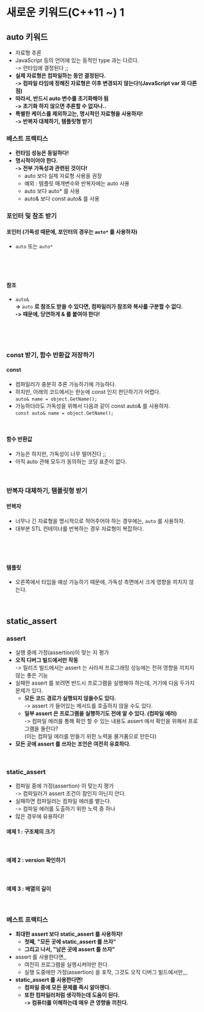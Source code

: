 # 새로운 키워드(C++11 \~) 1

## auto 키워드

* 자료형 추론&#x20;
* JavaScript 등의 언어에 있는 동적인 type 과는 다르다. \
  \-> 런타임에 결정된다 ;;&#x20;
* **실제 자료형은 컴파일하는 동안 결정된다.** \
  **-> 컴파일 타임에 정해진 자료형은 이후 변경되지 않는다!(JavaScript var 와 다른 점)**
* **따라서, 반드시 auto 변수를 초기화해야 됨**\
  **-> 초기화 하지 않으면 추론할 수 없자나..**&#x20;
* **특별한 케이스를 제외하고는, 명시적인 자료형을 사용하자!**\
  **-> 반복자 대체하기, 템플릿형 받기**

### **베스트 프렉티스**&#x20;

* **런타임 성능은 동일하다!**
* **명시적이어야 한다.** \
  **-> 전부 가독성과 관련된 것이다!**
  * auto 보다 실제 자료형 사용을 권장
  * 예외 : 템플릿 매개변수와 반복자에는 auto 사용
  * auto 보다 auto\* 를 사용&#x20;
  * auto& 보다 const auto& 를 사용

### 포인터 및 참조 받기

#### 포인터 (가독성 때문에, 포인터의 경우는 `auto*` 를 사용하자)

* `auto` 또는 `auto*`

<figure><img src="../../../../.gitbook/assets/스크린샷 2024-04-13 16.58.36.png" alt=""><figcaption></figcaption></figure>

<figure><img src="../../../../.gitbook/assets/스크린샷 2024-04-13 17.00.31.png" alt=""><figcaption></figcaption></figure>

#### 참조&#x20;

* `auto&`\
  **->** `auto` **로 참조도 받을 수 있다면, 컴파일러가 참조와 복사를 구분할 수 없다.** \
  **-> 때문에, 당연하게 & 를 붙여야 한다!**

<figure><img src="../../../../.gitbook/assets/스크린샷 2024-04-13 17.03.01.png" alt=""><figcaption></figcaption></figure>

<figure><img src="../../../../.gitbook/assets/스크린샷 2024-04-13 17.03.22.png" alt=""><figcaption></figcaption></figure>

### const 받기, 함수 반환값 저장하기&#x20;

#### const&#x20;

* 컴파일러가 충분히 추론 가능하기에 가능하다.&#x20;
* 하지만, 아래의 코드에서는 한눈에 const 인지 판단하기가 어렵다. \
  `auto& name = object.GetName();`
* 가능하더라도 가독성을 위해서 다음과 같이 const auto& 를 사용하자.\
  `const auto& name = object.GetName();`

<figure><img src="../../../../.gitbook/assets/스크린샷 2024-04-13 17.12.34.png" alt=""><figcaption></figcaption></figure>

#### 함수 반환값

* 가능은 하지만, 가독성이 너무 떨어진다 ;;&#x20;
* 아직 auto 관해 모두가 동의하는 코딩 표준이 없다.

<figure><img src="../../../../.gitbook/assets/스크린샷 2024-04-13 17.18.15.png" alt=""><figcaption></figcaption></figure>

### 반복자 대체하기, 템플릿형 받기

#### 반복자

* 너무나 긴 자료형을 명시적으로 적어주어야 하는 경우에는, `auto` 를 사용하자.&#x20;
* 대부분 STL 컨테이너를 반복하는 경우 자료형이 복잡하다.&#x20;

<figure><img src="../../../../.gitbook/assets/스크린샷 2024-04-13 17.20.20.png" alt=""><figcaption></figcaption></figure>

<figure><img src="../../../../.gitbook/assets/스크린샷 2024-04-13 17.21.35.png" alt=""><figcaption></figcaption></figure>

#### 템플릿&#x20;

* 오른쪽에서 타입을 예상 가능하기 때문에, 가독성 측면에서 크게 영향을 끼치지 않는다.&#x20;

<figure><img src="../../../../.gitbook/assets/스크린샷 2024-04-13 17.23.46.png" alt=""><figcaption></figcaption></figure>

## static\_assert&#x20;

### assert&#x20;

* 실행 중에 가정(assertion)이 맞는 지 평가&#x20;
* **오직 디버그 빌드에서만 작동** \
  \-> 릴리즈 빌드에서는 assert 는 사라져 프로그래밍 성능에는 전혀 영향을 끼치지 않는 좋은 기능
* 실패한 assert 를 보려면 반드시 프로그램을 실행해야 하는데, 거기에 다음 두가지 문제가 있다.&#x20;
  * **모든 코드 경로가 실행되지 않을수도 있다.** \
    \-> assert 가 들어있는 메서드를 호출하지 않을 수도 있다.&#x20;
  * **일부 assert 은 프로그램을 실행하기도 전에 알 수 있다. (컴파일 에러)**\
    \-> 컴파일 에러를 통해 확인 할 수 있는 내용도 assert 에서 확인을 위해서 프로그램을 돌린다?\
    (이는 컴파일 에러를 만들기 위한 노력을 물거품으로 만든다)
* **모든 곳에 assert 를 쓰자는 조언은 여전히 유효하다.**

<figure><img src="../../../../.gitbook/assets/스크린샷 2024-04-13 17.38.16.png" alt=""><figcaption></figcaption></figure>

### static\_assert

* 컴파일 중에 가정(assertion) 이 맞는지 평가 \
  \-> 컴파일러가 assert 조건이 참인지 아닌지 안다.&#x20;
* 실패하면 컴파일러는 컴파일 에러를 뱉는다. \
  \-> 컴파일 에러를 도출하기 위한 노력 중 하나
* 많은 경우에 유용하다!

#### 예제 1 : 구조체의 크기&#x20;

<figure><img src="../../../../.gitbook/assets/스크린샷 2024-04-13 17.49.50.png" alt=""><figcaption></figcaption></figure>

#### 예제 2 : version 확인하기&#x20;

<figure><img src="../../../../.gitbook/assets/스크린샷 2024-04-13 17.50.44.png" alt=""><figcaption></figcaption></figure>

#### 예제 3 : 배열의 길이&#x20;

<figure><img src="../../../../.gitbook/assets/스크린샷 2024-04-13 17.52.54.png" alt=""><figcaption></figcaption></figure>

### 베스트 프랙티스

* **최대한 assert 보다 static\_assert 를 사용하자!**
  * **첫째, "모든 곳에 static\_assert 를 쓰자"**
  * **그리고 나서, "남은 곳에 assert 를 쓰자"**
* assert 를 사용한다면,,
  * 여전히 프로그램을 실행시켜야만 한다.&#x20;
  * 실행 도중에만 가정(assertion) 을 포작, 그것도 오직 디버그 빌드에서만,,,&#x20;
* **static\_assert 를 사용한다면!**
  * **컴파일 중에 모든 문제를 즉시 알아챈다.**&#x20;
  * **또한 컴파일러처럼 생각하는데 도움이 된다.** \
    **-> 컴퓨터를 이해하는데 매우 큰 영향을 끼친다.**&#x20;

